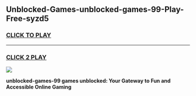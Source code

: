
## Unblocked-Games-unblocked-games-99-Play-Free-syzd5
<h3>
<a href="https://premium76.site?title=unblocked-games-99&ref=18A">CLICK TO PLAY</a></h3>
<hr>

<h3>
<a href="https://premium76.site?title=unblocked-games-99&ref=18A">CLICK 2 PLAY</a>
  
</h3>

<a href="https://premium76.site?title=unblocked-games-99&ref=18A"><img src="https://clearcache.store/games.png"></a>


**unblocked-games-99 games unblocked: Your Gateway to Fun and Accessible Online Gaming**
